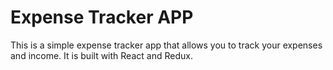 # Expense Tracker APP

This is a simple expense tracker app that allows you to track your expenses and income. It is built with React and Redux.

